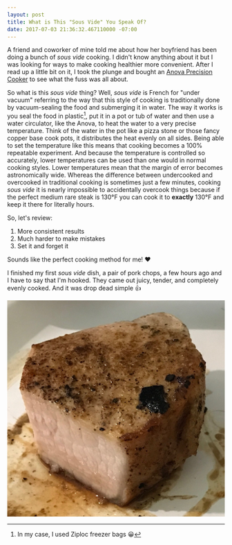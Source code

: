 ```yaml
---
layout: post
title: What is This "Sous Vide" You Speak Of?
date: 2017-07-03 21:36:32.467110000 -07:00
---
```


A friend and coworker of mine told me about how her boyfriend has been doing a bunch of _sous vide_ cooking. I didn't know anything about it but I was looking for ways to make cooking healthier more convenient. After I read up a little bit on it, I took the plunge and bought an [Anova Precision Cooker][anova] to see what the fuss was all about.

So what is this _sous vide_ thing? Well, _sous vide_ is French for "under vacuum" referring to the way that this style of cooking is traditionally done by vacuum-sealing the food and submerging it in water. The way it works is you seal the food in plastic[^1], put it in a pot or tub of water and then use a water circulator, like the Anova, to heat the water to a very precise temperature. Think of the water in the pot like a pizza stone or those fancy copper base cook pots, it distributes the heat evenly on all sides. Being able to set the temperature like this means that cooking becomes a 100% repeatable experiment. And because the temperature is controlled so accurately, lower temperatures can be used than one would in normal cooking styles. Lower temperatures mean that the margin of error becomes astronomically wide. Whereas the difference between undercooked and overcooked in traditional cooking is sometimes just a few minutes, cooking _sous vide_ it is nearly impossible to accidentally overcook things because if the perfect medium rare steak is 130&deg;F you can cook it to **exactly** 130&deg;F and keep it there for literally hours.

So, let's review:

1. More consistent results
1. Much harder to make mistakes
1. Set it and forget it

Sounds like the perfect cooking method for me! :heart:

I finished my first _sous vide_ dish, a pair of pork chops, a few hours ago and I have to say that I'm hooked. They came out juicy, tender, and completely evenly cooked. And it was drop dead simple :+1:

![Sous Vide Pork Chop](/images/sous-vide-pork-chop.jpg "Sous Vide Pork Chop")

[^1]: In my case, I used Ziploc freezer bags :grinning:

[anova]: https://anovaculinary.com/anova-precision-cooker/
